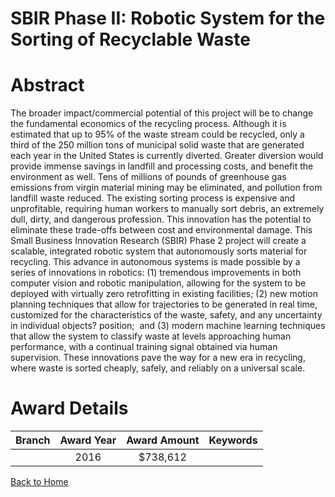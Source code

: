 
SBIR Phase II: Robotic System for the Sorting of Recyclable Waste
=================================================================

# Abstract


The broader impact/commercial potential of this project will be to change the fundamental economics of the recycling process. Although it is estimated that up to 95% of the waste stream could be recycled, only a third of the 250 million tons of municipal solid waste that are generated each year in the United States is currently diverted. Greater diversion would provide immense savings in landfill and processing costs, and benefit the environment as well. Tens of millions of pounds of greenhouse gas emissions from virgin material mining may be eliminated, and pollution from landfill waste reduced. The existing sorting process is expensive and unprofitable, requiring human workers to manually sort debris, an extremely dull, dirty, and dangerous profession. This innovation has the potential to eliminate these trade-offs between cost and environmental damage. This Small Business Innovation Research (SBIR) Phase 2 project will create a scalable, integrated robotic system that autonomously sorts material for recycling. This advance in autonomous systems is made possible by a series of innovations in robotics: (1) tremendous improvements in both computer vision and robotic manipulation, allowing for the system to be deployed with virtually zero retrofitting in existing facilities; (2) new motion planning techniques that allow for trajectories to be generated in real time, customized for the characteristics of the waste, safety, and any uncertainty in individual objects? position;  and (3) modern machine learning techniques that allow the system to classify waste at levels approaching human performance, with a continual training signal obtained via human supervision. These innovations pave the way for a new era in recycling, where waste is sorted cheaply, safely, and reliably on a universal scale.  

# Award Details

|Branch|Award Year|Award Amount|Keywords|
| :---: | :---: | :---: | :---: |
||2016|$738,612||
  
  


[Back to Home](https://github.com/chrischow/dod_sbir_awards#227)